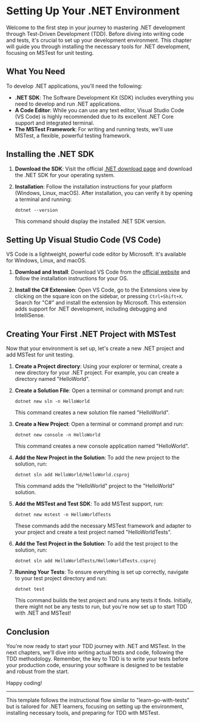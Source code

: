 # Setting Up Your .NET Environment

Welcome to the first step in your journey to mastering .NET development through Test-Driven Development (TDD). Before diving into writing code and tests, it's crucial to set up your development environment. This chapter will guide you through installing the necessary tools for .NET development, focusing on MSTest for unit testing.

## What You Need

To develop .NET applications, you'll need the following:

- **.NET SDK**: The Software Development Kit (SDK) includes everything you need to develop and run .NET applications.
- **A Code Editor**: While you can use any text editor, Visual Studio Code (VS Code) is highly recommended due to its excellent .NET Core support and integrated terminal.
- **The MSTest Framework**: For writing and running tests, we'll use MSTest, a flexible, powerful testing framework.

## Installing the .NET SDK

1. **Download the SDK**: Visit the official [.NET download page](https://dotnet.microsoft.com/download) and download the .NET SDK for your operating system.
2. **Installation**: Follow the installation instructions for your platform (Windows, Linux, macOS). After installation, you can verify it by opening a terminal and running:

   ```
   dotnet --version
   ```

   This command should display the installed .NET SDK version.

## Setting Up Visual Studio Code (VS Code)

VS Code is a lightweight, powerful code editor by Microsoft. It's available for Windows, Linux, and macOS.

1. **Download and Install**: Download VS Code from the [official website](https://code.visualstudio.com/) and follow the installation instructions for your OS.

2. **Install the C# Extension**: Open VS Code, go to the Extensions view by clicking on the square icon on the sidebar, or pressing `Ctrl+Shift+X`. Search for "C#" and install the extension by Microsoft. This extension adds support for .NET development, including debugging and IntelliSense.

## Creating Your First .NET Project with MSTest

Now that your environment is set up, let's create a new .NET project and add MSTest for unit testing.

1. **Create a Project directory**: Using your explorer or terminal, create a new directory for your .NET project. For example, you can create a directory named "HelloWorld".

2. **Create a Solution File**: Open a terminal or command prompt and run:

   ```
   dotnet new sln -n HelloWorld
   ```

   This command creates a new solution file named "HelloWorld".

3. **Create a New Project**: Open a terminal or command prompt and run:

   ```
   dotnet new console -n HelloWorld
   ```

   This command creates a new console application named "HelloWorld".

4. **Add the New Project in the Solution**: To add the new project to the solution, run:

   ```
   dotnet sln add HelloWorld/HelloWorld.csproj
   ```

   This command adds the "HelloWorld" project to the "HelloWorld" solution.

5. **Add the MSTest and Test SDK**: To add MSTest support, run:

   ```
   dotnet new mstest -n HelloWorldTests
   ```

   These commands add the necessary MSTest framework and adapter to your project and create a test project named "HelloWorldTests".

6. **Add the Test Project in the Solution**: To add the test project to the solution, run:

   ```
   dotnet sln add HelloWorldTests/HelloWorldTests.csproj
   ```

7. **Running Your Tests**: To ensure everything is set up correctly, navigate to your test project directory and run:

   ```
   dotnet test
   ```

   This command builds the test project and runs any tests it finds. Initially, there might not be any tests to run, but you're now set up to start TDD with .NET and MSTest!

## Conclusion

You're now ready to start your TDD journey with .NET and MSTest. In the next chapters, we'll dive into writing actual tests and code, following the TDD methodology. Remember, the key to TDD is to write your tests before your production code, ensuring your software is designed to be testable and robust from the start.

Happy coding!

---

This template follows the instructional flow similar to "learn-go-with-tests" but is tailored for .NET learners, focusing on setting up the environment, installing necessary tools, and preparing for TDD with MSTest.
